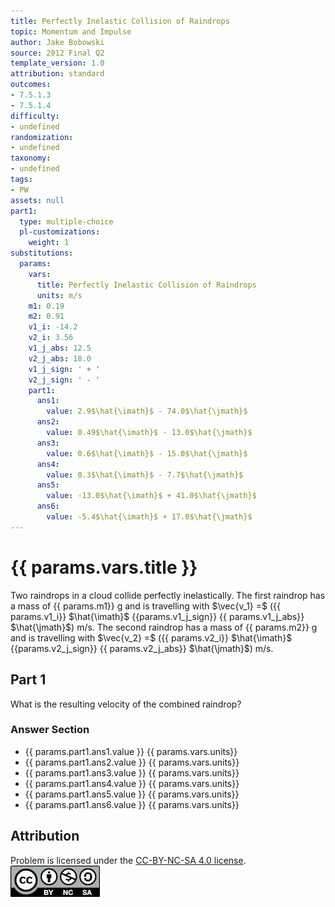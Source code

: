```yaml
---
title: Perfectly Inelastic Collision of Raindrops
topic: Momentum and Impulse
author: Jake Bobowski
source: 2012 Final Q2
template_version: 1.0
attribution: standard
outcomes:
- 7.5.1.3
- 7.5.1.4
difficulty:
- undefined
randomization:
- undefined
taxonomy:
- undefined
tags:
- PW
assets: null
part1:
  type: multiple-choice
  pl-customizations:
    weight: 1
substitutions:
  params:
    vars:
      title: Perfectly Inelastic Collision of Raindrops
      units: m/s
    m1: 0.19
    m2: 0.91
    v1_i: -14.2
    v2_i: 3.56
    v1_j_abs: 12.5
    v2_j_abs: 18.0
    v1_j_sign: ' + '
    v2_j_sign: ' - '
    part1:
      ans1:
        value: 2.9$\hat{\imath}$ - 74.0$\hat{\jmath}$
      ans2:
        value: 0.49$\hat{\imath}$ - 13.0$\hat{\jmath}$
      ans3:
        value: 0.6$\hat{\imath}$ - 15.0$\hat{\jmath}$
      ans4:
        value: 0.3$\hat{\imath}$ - 7.7$\hat{\jmath}$
      ans5:
        value: -13.0$\hat{\imath}$ + 41.0$\hat{\jmath}$
      ans6:
        value: -5.4$\hat{\imath}$ + 17.0$\hat{\jmath}$
---
```

# {{ params.vars.title }}
Two raindrops in a cloud collide perfectly inelastically. The first raindrop has a mass of {{ params.m1}} g and is travelling with $\vec{v_1} =$ ({{ params.v1_i}} $\hat{\imath}$ {{params.v1_j_sign}} {{ params.v1_j_abs}} $\hat{\jmath}$) m/s.
The second raindrop has a mass of {{ params.m2}} g and is travelling with $\vec{v_2} =$ ({{ params.v2_i}} $\hat{\imath}$ {{params.v2_j_sign}} {{ params.v2_j_abs}} $\hat{\jmath}$) m/s.

## Part 1

What is the resulting velocity of the combined raindrop?

### Answer Section

- {{ params.part1.ans1.value }} {{ params.vars.units}}
- {{ params.part1.ans2.value }} {{ params.vars.units}}
- {{ params.part1.ans3.value }} {{ params.vars.units}}
- {{ params.part1.ans4.value }} {{ params.vars.units}}
- {{ params.part1.ans5.value }} {{ params.vars.units}}
- {{ params.part1.ans6.value }} {{ params.vars.units}}

## Attribution

Problem is licensed under the [CC-BY-NC-SA 4.0 license](https://creativecommons.org/licenses/by-nc-sa/4.0/).<br> ![The Creative Commons 4.0 license requiring attribution-BY, non-commercial-NC, and share-alike-SA license.](https://raw.githubusercontent.com/firasm/bits/master/by-nc-sa.png)